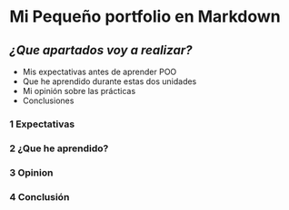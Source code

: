 # Mi Pequeño portfolio en Markdown

## _¿Que apartados voy a realizar?_

- Mis expectativas antes de aprender POO 
- Que he aprendido durante estas dos unidades
- Mi opinión sobre las prácticas
- Conclusiones


### 1 Expectativas 
### 2 ¿Que he aprendido?
### 3 Opinion
### 4 Conclusión


